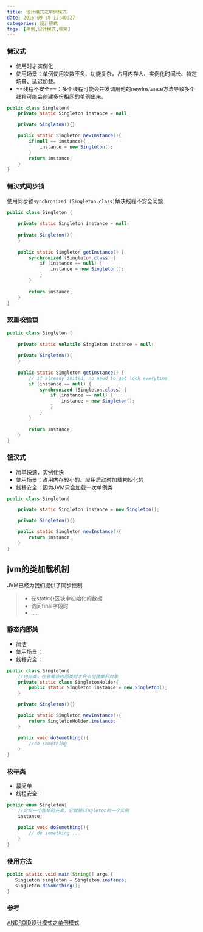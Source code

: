 ```yaml
---
title: 设计模式之单例模式
date: 2016-09-30 12:40:27
categories: 设计模式
tags: [单例,设计模式,框架]
---
```


### 懒汉式
* 使用时才实例化
* 使用场景：单例使用次数不多、功能复杂，占用内存大、实例化时间长、特定场景、延迟加载。
*  ==线程不安全==：多个线程可能会并发调用他的newInstance方法导致多个线程可能会创建多份相同的单例出来。
```java
public class Singleton{
    private static Singleton instance = null;

    private Singleton(){}

    public static Singleton newInstance(){
        if(null == instance){
            instance = new Singleton();
        }
        return instance;
    }
}
```

### 懒汉式同步锁
使用同步锁`synchronized (Singleton.class)`解决线程不安全问题
```java
public class Singleton {
 
    private static Singleton instance = null;
 
    private Singleton(){
    }
 
    public static Singleton getInstance() {
        synchronized (Singleton.class) {
            if (instance == null) {
                instance = new Singleton();
            }
        }
 
        return instance;
    }
}
```
### 双重校验锁
```java
public class Singleton {
 
    private static volatile Singleton instance = null;
 
    private Singleton(){
    }
 
    public static Singleton getInstance() {
        // if already inited, no need to get lock everytime
        if (instance == null) {
            synchronized (Singleton.class) {
                if (instance == null) {
                    instance = new Singleton();
                }
            }
        }
 
        return instance;
    }
}
```

### 饿汉式
* 简单快速，实例化快
* 使用场景：占用内存较小的、应用启动时加载初始化的
* 线程安全：因为JVM只会加载一次单例类
```java
public class Singleton{

    private static Singleton instance = new Singleton();

    private Singleton(){}

    public static Singleton newInstance(){
        return instance;
    }
}
```

## jvm的类加载机制
JVM已经为我们提供了同步控制
>* 在static{}区块中初始化的数据
>* 访问final字段时
>* .....

### 静态内部类
* 简洁
* 使用场景：
* 线程安全：
```java
public class Singleton{
    //内部类，在装载该内部类时才会去创建单利对象
    private static class SingletonHolder{
        public static Singleton instance = new Singleton();
    }

    private Singleton(){}

    public static Singleton newInstance(){
        return SingletonHolder.instance;
    }

    public void doSomething(){
        //do something
    }
}
```
### 枚举类
* 最简单
* 线程安全：
```java
public enum Singleton{
    //定义一个枚举的元素，它就是Singleton的一个实例
    instance;

    public void doSomething(){
        // do something ...
    }    
}
```

### 使用方法
```java
public static void main(String[] args){
   Singleton singleton = Singleton.instance;
   singleton.doSomething();
}
```
### 参考
[ANDROID设计模式之单例模式](http://stormzhang.com/designpattern/2016/03/27/android-design-pattern-singleton/)